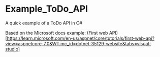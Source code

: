 # Example_ToDo_API
A quick example of a ToDo API in C#

Based on the Microsoft docs example: (First web API)[https://learn.microsoft.com/en-us/aspnet/core/tutorials/first-web-api?view=aspnetcore-7.0&WT.mc_id=dotnet-35129-website&tabs=visual-studio]
